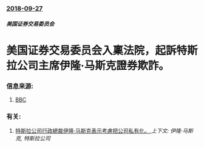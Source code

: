 ### [2018-09-27](/zh/news/2018/09/27/index.md)

##### 美国证券交易委员会
# 美国证券交易委员会入稟法院，起訴特斯拉公司主席伊隆·马斯克證券欺詐。 




### 信息来源:

1. [BBC](https://www.bbc.co.uk/news/business-45672813)

### 有关:

1. [特斯拉公司行政總裁伊隆·马斯克表示考慮把公司私有化。 ](/zh/news/2018/08/7/特斯拉公司行政總裁伊隆-马斯克表示考慮把公司私有化.md) _上下文: 伊隆·马斯克, 特斯拉公司_
